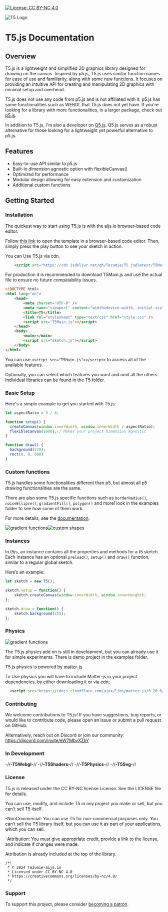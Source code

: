 [![License: CC BY-NC 4.0](https://img.shields.io/badge/License-CC%20BY--NC%204.0-lightgrey.svg)](https://creativecommons.org/licenses/by-nc/4.0/)

![T5 Logo](t5-logo.png)

# T5.js Documentation

## Overview

T5.js is a lightweight and simplified 2D graphics library designed for drawing on the canvas. Inspired by p5.js, T5.js uses similar function names for ease of use and familiarity, along with some new functions. It focuses on providing an intuitive API for creating and manipulating 2D graphics with minimal setup and overhead. 

T5.js does not use any code from p5.js and is not affiliated with it. p5.js has some functionalities such as WEBGL that T5.js does not yet have. If you're looking for a library with more functionalities, in a larger package, check out [p5.js](https://github.com/processing/p5.js/tree/main).

In addition to T5.js, I'm also a developer on [Q5.js](https://github.com/quinton-ashley/q5.js). Q5.js serves as a robust alternative for those looking for a lightweight yet powerful alternative to p5.js.

## Features
- Easy-to-use API similar to p5.js
- Built-in dimension agnostic option with flexibleCanvas()
- Optimized for performance
- Modular design allowing for easy extension and customization
- Additional custom functions
  

## Getting Started

### Installation

The quickest way to start using T5.js is with the aijs.io browser-based code editor.

Follow [this link](https://aijs.io/editor?user=AIJS&project=t5.js-Template) to open the template in a browser-based code editor. Then, simply press the play button to see your sketch in action.


You can Use T5.js via cdn.

```html
    <script src="https://cdn.jsdelivr.net/gh/Tezumie/T5.js@latest/T5Main.js"></script>
```

For production it is recommended to download T5Main.js and use the actual file to ensure no future compatability issues.

```html
<!DOCTYPE html>
<html lang="en">
    <head>
        <meta charset="UTF-8" />
        <meta name="viewport" content="width=device-width, initial-scale=1.0" />
        <title>T5</title>
        <link rel="stylesheet" type="text/css" href="style.css" />
        <script src="T5Main.js"></script>
    </head>
    <body>
        <main></main>
        <script src="sketch.js"></script>
    </body>
</html>

```
You can use `<script src="T5Main.js"></script>` to access all of the available features.

Optionally, you can select which features you want and omit all the others. Individual libraries can be found in the T5 folder.


### Basic Setup

Here's a simple example to get you started with T5.js:

```js
let aspectRatio = 3 / 4;

function setup() {
  createCanvas(window.innerWidth, window.innerWidth / aspectRatio);
  flexibleCanvas(1000);// Makes your project Dimension Agnostic
}

function draw() {
  background(220);
  rect(0, 0, 500)
}
```
### Custom functions

T5.js handles some functionalities different than p5, but almost all p5 drawing functionalities are the same.

There are also some T5.js specific functions such as `borderRadius()`, `noiseEllipse()`,  `gradientFill()`, `polygon()` and more! look in the examples folder to see how some of them work.

For more details, see the [documentation](examples/customFunctions.md).

![gradient functions](images/customGradients.png)![custom shapes](images/customShapes.png)

### Instances

In t5js, an instance contains all the properties and methods for a t5 sketch. Each instance has an optional `preload()`, `setup()` and `draw()` function, similar to a regular global sketch.

Here’s an example:

```javascript
let sketch = new T5();

sketch.setup = function() {
    sketch.createCanvas(window.innerWidth, window.innerHeight);
};

sketch.draw = function() {
    sketch.background(255);
};

```

### Physics

![gradient functions](images/physics.png)

The T5.js physics add on is still in development, but you can already use it for simple experiments. There is demo project in the examples folder.

T5.js physics is powered by [matter-js](https://brm.io/matter-js/)

To Use physics you will have to include Matter-js in your project dependencies, by either downloading it or via cdn;

```html
  <script src="https://cdnjs.cloudflare.com/ajax/libs/matter-js/0.20.0/matter.min.js"></script>
```

### Contributing

We welcome contributions to T5.js! If you have suggestions, bug reports, or would like to contribute code, please open an issue or submit a pull request on GitHub.

Alternatively, reach out on Discord or join our community: https://discord.com/invite/eW7MbvXZbY

### In Development

-//********************************-T5Webgl-********************************//
-//********************************-T5Shaders-********************************//
-//********************************-T5Physics-********************************//
-//********************************-T5Svg-********************************//

### License

T5.js is released under the CC BY-NC license License. See the LICENSE file for details.

You can use, modify, and include T5 in any project you make or sell, but you can't sell T5 itself.

-NonCommercial: You can use T5 for non-commercial purposes only. You can’t sell the T5 library itself, but you can use it as part of your applications, which you can sell.

-Attribution: You must give appropriate credit, provide a link to the license, and indicate if changes were made.

Attribution is already included at the top of the library.

```
/*!
 * © 2024 Tezumie-aijs.io
 * Licensed under CC BY-NC 4.0
 * https://creativecommons.org/licenses/by-nc/4.0/
 */

 ```

### Support

To support this project, please consider [becoming a patron](https://www.patreon.com/aijscodeeditor).









